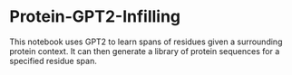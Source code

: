 # Protein-GPT2-Infilling
This notebook uses GPT2 to learn spans of residues given a surrounding protein context. It can then generate a library of protein sequences for a specified residue span.
